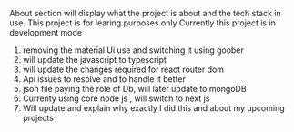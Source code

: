About section will display what the project is about and the tech stack in use.
This project is for learing purposes only
Currently this project is in development mode
1. removing the material Ui use and switching it using goober
2. will update the javascript to typescript 
3. will update the changes required for react router dom
4. Api issues to resolve and to handle it better
5. json file paying the role of Db, will later update to mongoDB
6. Currenty using core node js , will switch to next js
7. Will update and explain why exactly I did this and about my upcoming projects